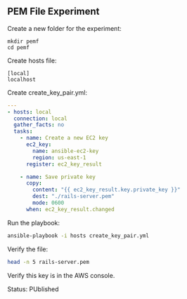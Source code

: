 ## PEM File Experiment

Create a new folder for the experiment:

```
mkdir pemf
cd pemf
```

Create hosts file:

```
[local]
localhost
```

Create create_key_pair.yml:

```yaml
---
- hosts: local
  connection: local
  gather_facts: no
  tasks:
    - name: Create a new EC2 key
      ec2_key:
        name: ansible-ec2-key
        region: us-east-1
      register: ec2_key_result

    - name: Save private key
      copy:
        content: "{{ ec2_key_result.key.private_key }}"
        dest: "./rails-server.pem"
        mode: 0600
      when: ec2_key_result.changed
```

Run the playbook:

```bash
ansible-playbook -i hosts create_key_pair.yml
```

Verify the file:

```bash
head -n 5 rails-server.pem
```

Verify this key is in the AWS console.

Status: PUblished